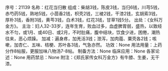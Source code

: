 序号：21139
名称：红花当归散
组成：柴胡3钱，陈皮3钱，当归6钱，川芎5钱，赤芍药5钱，熟地5钱，小茴香2钱，枳壳2钱，三棱2钱，干漆2钱，玄胡索3钱，厚朴3钱，香附3钱，黄芩3钱，白术3钱，红花3钱，甘草1钱5分。
出处：《女科万金方》。
主治：妇人32-33岁，连年生育，败血过多，血虚脾胃弱，盛热，以致经水不匀，或1月、或40日、或2月，不时肚痛，腹中结块，饮食少进，困倦，潮热往来，恶心烦躁。
加减：遍身疼，加羌活3钱；泄泻，加肉蔻、粟壳各2钱；咳嗽，加杏仁、五味、桔梗、苏叶各3钱，气急亦然。
功效：None
用法用量：上药分作8帖服，更服加味八物汤7-8帖。
制备方法：None
临床应用：None
各家论述：None
用药禁忌：None
附注：《郑氏家传女科万金方》有牛膝、生姜，无干漆。
